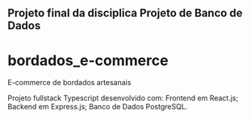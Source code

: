## Projeto final da disciplica Projeto de Banco de Dados

# bordados_e-commerce
E-commerce de bordados artesanais

Projeto fullstack Typescript desenvolvido com:
  Frontend em React.js;
  Backend em Express.js;
  Banco de Dados PostgreSQL.
